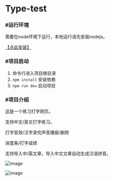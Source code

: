 # Type-test
### **#运行环境**

需要在node环境下运行，本地运行请先安装nodejs。

[【点此安装】](https://nodejs.org/en)

### #项目启动

1. 命令行进入项目根目录
2. `npm install` 安装依赖
3. `npm run dev` 启动项目

### #项目介绍

这是一个练习打字网页。 

支持中文/英文打字练习。

打字音效/汉字录完声音播报/删除

进度条/打字成绩

支持导入中/英文章，导入中文文章自动生成汉语拼音。

![image](https://github.com/Zbi-i/Type-test/assets/71118545/cbc7f7aa-0efc-4ee4-9594-06ae0cfbe62b)

![image](https://github.com/Zbi-i/Type-test/assets/71118545/ba6a12af-c926-4365-8385-f97fc02f79b0)




